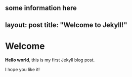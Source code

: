 some information here
---
layout: post
title:  "Welcome to Jekyll!"
---

# Welcome

**Hello world**, this is my first Jekyll blog post.

I hope you like it!
